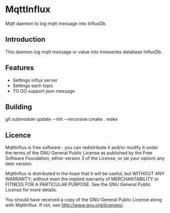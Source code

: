 # MqttInflux
Mqtt daemon to log mqtt message into InfluxDb.

## Introduction
This daemon log mqtt message or value into timeseries database InfluxDb.

## Features
 - Settings influx server
 - Settings each topic
 - TO DO support json message

## Building
git submodule update --init --recursive
cmake .
make

## Licence
MqttInflux is free software : you can redistribute it and/or modify it under the terms of the GNU General Public License as published by the Free Software Foundation, either version 3 of the License, or (at your option) any later version.

MqttInflux is distributed in the hope that it will be useful, but WITHOUT ANY WARRANTY; without even the implied warranty of MERCHANTABILITY or FITNESS FOR A PARTICULAR PURPOSE. See the GNU General Public License for more details.

You should have received a copy of the GNU General Public License along with MqttInflux. If not, see http://www.gnu.org/licenses/.
